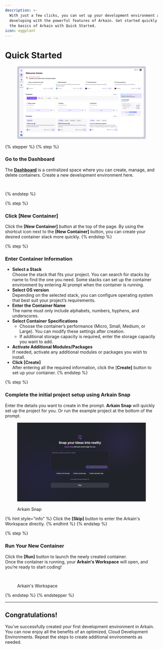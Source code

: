 ```yaml
---
description: >-
  With just a few clicks, you can set up your development environment and start
  developing with the powerful features of Arkain. Get started quickly and learn
  the basics of Arkain with Quick Started.
icon: eggplant
---
```


# Quick Started

<figure><img src="../.gitbook/assets/GitHub_01 (2).png" alt=""><figcaption></figcaption></figure>

{% stepper %}
{% step %}
### **Go to the Dashboard**

The [**Dashboard**](https://arkain.io/my/dashboard) is a centralized space where you can create, manage, and delete containers. Create a new development environment here.

<figure><img src="../.gitbook/assets/내용 (5).png" alt=""><figcaption></figcaption></figure>
{% endstep %}

{% step %}
### **Click \[New Container]**

Click the **\[New Container]** button at the top of the page. By using the shortcut icon next to the **\[New Container]** button, you can create your desired container stack more quickly.
{% endstep %}

{% step %}
### **Enter Container Information**

* **Select a Stack**\
  Choose the stack that fits your project. You can search for stacks by name to find the one you need. Some stacks can set up the container environment by entering AI prompt when the container is running.
* **Select OS version**\
  Depending on the selected stack, you can configure operating system that best suit your project’s requirements.
* **Enter the Container Name**\
  The name must only include alphabets, numbers, hyphens, and underscores.
* **Select Container Specifications**
  * Choose the container’s performance (Micro, Small, Medium, or Large). You can modify these settings after creation.
  * If additional storage capacity is required, enter the storage capacity you want to add.
* **Activate Additional Modules/Packages**\
  If needed, activate any additional modules or packages you wish to install.
* **Click \[Create]**\
  After entering all the required information, click the \[**Create]** button to set up your container.
{% endstep %}

{% step %}
### Complete the initial project setup using Arkain Snap

Enter the details you want to create in the prompt. **Arkain Snap** will quickly set up the project for you. Or run the example project at the bottom of the prompt.

<figure><img src="../.gitbook/assets/image (34).png" alt=""><figcaption><p>Arkain Snap</p></figcaption></figure>

{% hint style="info" %}
Click the **\[Skip]** button to enter the Arkain's Workspace directly.
{% endhint %}
{% endstep %}

{% step %}
### **Run Your New Container**

Click the **\[Run]** button to launch the newly created container.\
Once the container is running, your **Arkain's Workspace** will open, and you’re ready to start coding!

<figure><img src="../.gitbook/assets/내용-2 (1).png" alt=""><figcaption><p>Arkain's Workspace</p></figcaption></figure>
{% endstep %}
{% endstepper %}

***

## **Congratulations!**&#x20;

You’ve successfully created your first development environment in Arkain. You can now enjoy all the benefits of an optimized, Cloud Development Environments. Repeat the steps to create additional environments as needed.
